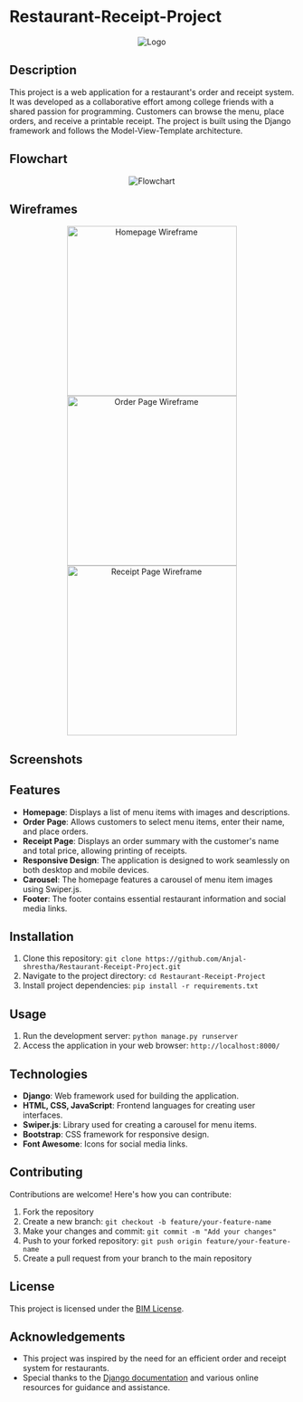 # Restaurant-Receipt-Project
<div align="center">
  <img src="https://github.com/Anjal-shrestha/Restaurant-Receipt-Project/assets/24295752/18b0ec05-d206-4aa6-9e99-a0985b788bc5" alt="Logo">
</div>




## Description
This project is a web application for a restaurant's order and receipt system. It was developed as a collaborative effort among college friends with a shared passion for programming. Customers can browse the menu, place orders, and receive a printable receipt. The project is built using the Django framework and follows the Model-View-Template architecture.


## Flowchart
<div align="center">
  <img src="https://github.com/Anjal-shrestha/Restaurant-Receipt-Project/assets/24295752/6368d2b9-25e0-42f2-8b6d-8d735a81902d" alt="Flowchart">
</div>

## Wireframes
<p align="center">
  <img src="https://github.com/Anjal-shrestha/Restaurant-Receipt-Project/assets/24295752/e348eba3-7298-47a1-8a33-61f25dbf75e6" alt="Homepage Wireframe" width="300">
  <img src="https://github.com/Anjal-shrestha/Restaurant-Receipt-Project/assets/24295752/958d22e3-b7bd-4f77-8063-ed9177493542" alt="Order Page Wireframe" width="300">
  <img src="https://github.com/Anjal-shrestha/Restaurant-Receipt-Project/assets/24295752/583be6f7-9d0c-488d-9785-928315eef6b5" alt="Receipt Page Wireframe" width="300">
</p>

## Screenshots

## Features
- **Homepage**: Displays a list of menu items with images and descriptions.
- **Order Page**: Allows customers to select menu items, enter their name, and place orders.
- **Receipt Page**: Displays an order summary with the customer's name and total price, allowing printing of receipts.
- **Responsive Design**: The application is designed to work seamlessly on both desktop and mobile devices.
- **Carousel**: The homepage features a carousel of menu item images using Swiper.js.
- **Footer**: The footer contains essential restaurant information and social media links.
  
## Installation
1. Clone this repository: `git clone https://github.com/Anjal-shrestha/Restaurant-Receipt-Project.git`
2. Navigate to the project directory: `cd Restaurant-Receipt-Project`
3. Install project dependencies: `pip install -r requirements.txt`

## Usage
1. Run the development server: `python manage.py runserver`
2. Access the application in your web browser: `http://localhost:8000/`

## Technologies
- **Django**: Web framework used for building the application.
- **HTML, CSS, JavaScript**: Frontend languages for creating user interfaces.
- **Swiper.js**: Library used for creating a carousel for menu items.
- **Bootstrap**: CSS framework for responsive design.
- **Font Awesome**: Icons for social media links.

## Contributing
Contributions are welcome! Here's how you can contribute:
1. Fork the repository
2. Create a new branch: `git checkout -b feature/your-feature-name`
3. Make your changes and commit: `git commit -m "Add your changes"`
4. Push to your forked repository: `git push origin feature/your-feature-name`
5. Create a pull request from your branch to the main repository

## License
This project is licensed under the [BIM License](LICENSE).

## Acknowledgements
- This project was inspired by the need for an efficient order and receipt system for restaurants.
- Special thanks to the [Django documentation](https://docs.djangoproject.com/) and various online resources for guidance and assistance.

